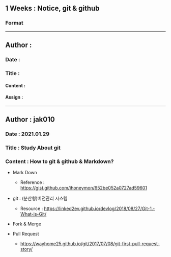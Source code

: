 ## 1 Weeks : Notice, git & github

### Format

---

## Author :

### Date :

### Title : 

#### Content :

#### Assign : 

---

## Author : jak010

### Date : 2021.01.29

### Title : Study About git

### Content : How to git & github & Markdown?

- Mark Down
  - Reference : https://gist.github.com/ihoneymon/652be052a0727ad59601

- git : (분산형)버전관리 시스템
  - Resource : https://linked2ev.github.io/devlog/2018/08/27/Git-1.-What-is-Git/
  
- Fork & Merge

- Pull Request
  - https://wayhome25.github.io/git/2017/07/08/git-first-pull-request-story/
